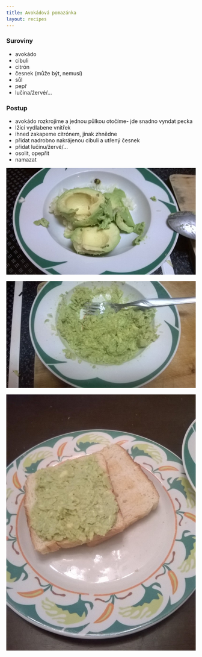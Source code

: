 ```yaml
---
title: Avokádová pomazánka
layout: recipes
---
```


### Suroviny
- avokádo
- cibuli
- citrón
- česnek (může být, nemusí)
- sůl
- pepř
- lučina/žervé/...

### Postup
- avokádo rozkrojíme a jednou půlkou otočíme- jde snadno vyndat pecka
- lžící vydlabene vnitřek
- ihned zakapeme citrónem, jinak zhnědne
- přidat nadrobno nakrájenou cibuli a utřený česnek
- přidat lučinu/žervé/...
- osolit, opepřit
- namazat

![Vyndané avokádo](/fotky/avokadova-pomazanka-1.jpg)

![Rozpracované](/fotky/avokadova-pomazanka-2.jpg)

![Hotovo](/fotky/avokadova-pomazanka-3.jpg)
